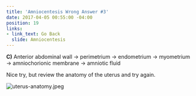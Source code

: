 ```yaml
---
title: 'Amniocentesis Wrong Answer #3'
date: 2017-04-05 00:55:00 -04:00
position: 19
links:
- link_text: Go Back
  slide: Amniocentesis
---
```


**C)** Anterior abdominal wall → perimetrium → endometrium → myometrium → amniochorionic membrane → amniotic fluid

Nice try, but review the anatomy of the uterus and try again.

![uterus-anatomy.jpeg](/uploads/uterus-anatomy.jpeg)